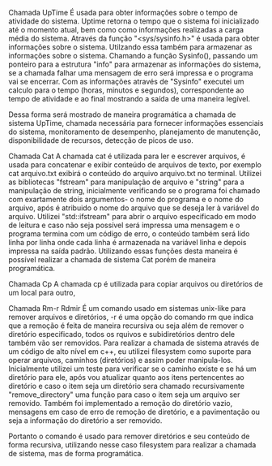 Chamada UpTime 
É usada para obter informações sobre o tempo de atividade do sistema. Uptime retorna o tempo que o sistema foi inicializado até o momento
atual, bem como como informações realizadas a carga média do sistema. Através da função "<sys/sysinfo.h>" é usada para obter 
informações sobre o sistema. Utilzando essa também para armazenar as informações sobre o sistema. Chamando a função Sysinfo(), passando
um ponteiro para a estrutura "info" para armazenar as informações do sistema, se a chamada falhar uma mensagem de erro será impressa
e o programa vai se encerrar. Com as informações através de "Sysinfo" executei um calculo para o tempo (horas, minutos e segundos), correspondente
ao tempo de atividade e ao final mostrando a saída de uma maneira legível. 

Dessa forma será mostrado de maneira programática a chamada de sistema UpTime, chamada necessária para fornecer informações essenciais
do sistema, monitoramento de desempenho, planejamento de manutenção, disponibilidade de recursos, detecção de picos de uso. 

Chamada Cat 
A chamada cat é utilizada para ler e escrever arquivos, é usada para concatenar e exibir conteúdo de arquivos de texto, por exemplo cat arquivo.txt
exibirá o conteúdo do arquivo arquivo.txt no terminal. Utilizei as bibliotecas "fstream" para manipulação de arquivo e "string"
para a manipulação de string, inicialmente verificando se o programa foi chamado com exartamente dois argumentos- o nome do programa e o nome 
do arquivo, após é atribuido o nome do arquivo que se deseja ler à variável do arquivo. Utilizei "std::ifstream" para abrir o arquivo
especificado em modo de leitura e caso não seja possível será impressa uma mensagem e o programa termina com um código de erro, o conteúdo também
será lido linha por linha onde cada linha é armazenada na variável linha e depois impressa na saída padrão. 
Utilizando essas funções desta maneira é possível realizar a chamada de sistema Cat porém de maneira programática.

Chamada Cp
A chamada cp é utilizada para copiar arquivos ou diretórios de um local para outro, 






Chamada Rm-r Rdmir
É um comando usado em sistemas unix-like para remover arquivos e diretórios, -r é uma opção do comando rm que indica que a remoção é
feita de maneira recursiva ou seja além de remover o diretório especificado, todos os rquivos e subidiretórios dentro dele também
vão ser removidos. Para realizar a chamada de sistema através de um código de alto nível em c++, eu utilizei filesystem como suporte 
para operar arquivos, caminhos (diretórios) e assim poder manipula-los. Inicialmente utilizei um teste para verificar se o caminho
existe e se há um diretório para ele, após vou atualizar quanto aos itens pertencentes ao diretório e caso o item seja um diretório
sera chamado recursivamente "remove_directory" uma função para caso o item seja um arquivo ser removido. Também foi implementado a remoção
do diretório vazio, mensagens em caso de erro de remoção de diretório, e a pavimentação ou seja a informação do diretório a ser removido.

Portanto o comando é usado para remover diretórios e seu conteúdo de forma recursiva, utilizando nesse caso filesystem para realizar a 
chamada de sistema, mas de forma programática.
